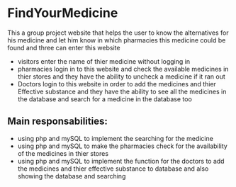 # FindYourMedicine
This a group project website that helps the user to know the alternatives for his medicine and let him know in which pharmacies this medicine could be found and three can enter this website
- visitors enter the name of thier medicine without logging in
- pharmacies login in to this website and check the available medicines in thier stores and they have the ability to uncheck a medicine if it ran out
- Doctors login to this website in order to add the medicines and thier Effective substance and they have the ability to see all the medicines in the database and search for a medicine in the database too
## Main responsabilities:
- using php and mySQL to implement the searching for the medicine
- using php and mySQL to make the pharmacies check for the availability of the medicines in thier stores
- using php and mySQL to implement the function for the doctors to add the medicines and thier effective substance to database and also showing the database and searching
